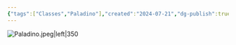 ```yaml
---
{"tags":["Classes","Paladino"],"created":"2024-07-21","dg-publish":true,"permalink":"/classes/paladino/","dgPassFrontmatter":true}
---
```



![Paladino.jpeg|left|350](/img/user/Arquivos/Paladino.jpeg)